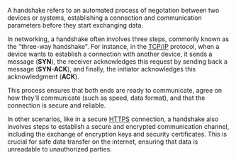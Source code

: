 A handshake refers to an automated process of negotation between two devices or systems, establishing a connection and communication parameters before they start exchanging data.

In networking, a handshake often involves three steps, commonly known as the "three-way handshake". For instance, in the [TCP/IP](../networking/tcpip.md) protocol, when a device wants to establish a connection with another device, it sends a message (**SYN**), the receiver acknowledges this request by sending back a message (**SYN-ACK**), and finally, the initiator acknowledges this acknowledgment (**ACK**).

This process ensures that both ends are ready to communicate, agree on how they'll communicate (such as speed, data format), and that the connection is secure and reliable.

In other scenarios, like in a secure [HTTPS](../web/https.md) connection, a handshake also involves steps to establish a secure and encrypted communication channel, including the exchange of encryption keys and security certificates. This is crucial for safe data transfer on the internet, ensuring that data is unreadable to unauthorized parties.
